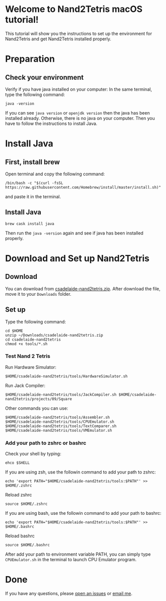 
# Welcome to Nand2Tetris macOS tutorial!

This tutorial will show you the instructions to set up the environment for Nand2Tetris and get Nand2Tetris installed properly.

# Preparation 

## Check your environment
Verify if you have java installed on your computer:
In the same terminal, type the following command:
```
java -version
```
If you can see `java version` or `openjdk version` then the java has been installed already. Otherwise, there is no java on your computer. Then you have to follow the instructions to install Java.

# Install Java 
## First, install brew
Open terminal and copy the following command:
```
/bin/bash -c "$(curl -fsSL https://raw.githubusercontent.com/Homebrew/install/master/install.sh)"
```
and paste it in the terminal.
## Install Java 
```
brew cask install java
```
Then run the `java -version` again and see if java has been installed properly.
# Download and Set up Nand2Tetris
## Download
You can download from [csadelaide-nand2tetris.zip](https://raw.githubusercontent.com/wxw-matt/nand2tetris-macos/master/csadelaide-nand2tetris.zip). After download the file, move it to your `Downloads` folder.
## Set up 
Type the following command: 
```
cd $HOME
unzip ~/Downloads/csadelaide-nand2tetris.zip
cd csadelaide-nand2tetris
chmod +x tools/*.sh
```
### Test Nand 2 Tetris
Run Hardware Simulator:
```
$HOME/csadelaide-nand2tetris/tools/HardwareSimulator.sh
```

Run Jack Compiler:
```
$HOME/csadelaide-nand2tetris/tools/JackCompiler.sh $HOME/csadelaide-nand2tetris/projects/09/Square
```
Other commands you can use:
```
$HOME/csadelaide-nand2tetris/tools/Assembler.sh
$HOME/csadelaide-nand2tetris/tools/CPUEmulator.sh
$HOME/csadelaide-nand2tetris/tools/TextComparer.sh
$HOME/csadelaide-nand2tetris/tools/VMEmulator.sh
```

### Add your path to zshrc or bashrc
Check your shell by typing:
```
ehco $SHELL
```
If you are using zsh, use the followin command to add your path to zshrc:
```
echo 'export PATH="$HOME/csadelaide-nand2tetris/tools:$PATH"' >> $HOME/.zshrc
```
Reload zshrc
```
source $HOME/.zshrc
```
If you are using bash, use the followin command to add your path to bashrc:
```
echo 'export PATH="$HOME/csadelaide-nand2tetris/tools:$PATH"' >> $HOME/.bashrc
```
Reload bashrc
```
source $HOME/.bashrc
```

After add your path to environment variable PATH, you can simply type `CPUEmulator.sh` in the terminal to launch CPU Emulator program.
# Done
If you have any questions, please [open an issues](https://github.com/wxw-matt/nand2tetris-macos/issues) or [email me](mailto:matt.wxw.adelaide@gmail.com).
